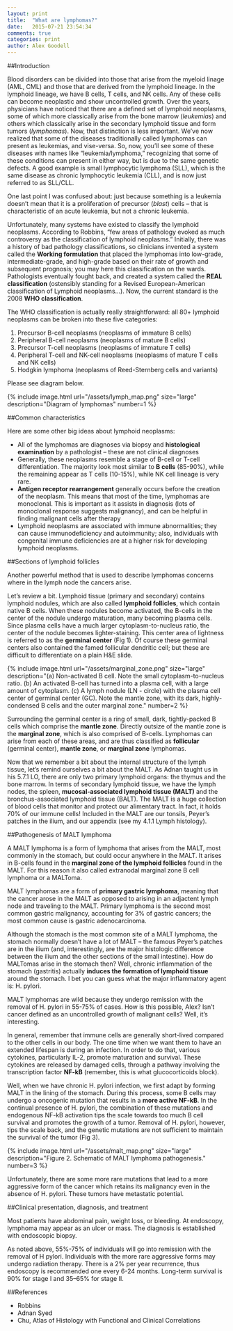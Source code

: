 ```yaml
---
layout: print
title:  "What are lymphomas?"
date:   2015-07-21 23:54:34
comments: true
categories: print
author: Alex Goodell
---
```


##Introduction 

Blood disorders can be divided into those that arise from the myeloid linage (AML, CML) and those that are derived from the lymphoid lineage. In the lymphoid lineage, we have B cells, T cells, and NK cells. Any of these cells can become neoplastic and show uncontrolled growth. Over the years, physicians have noticed that there are a defined set of lymphoid neoplasms, some of which more classically arise from the bone marrow (_leukemias_) and others which classically arise in the secondary lymphoid tissue and form tumors (_lymphomas_). Now, that distinction is less important. We’ve now realized that some of the diseases traditionally called lymphomas can present as leukemias, and vise-versa.  So, now, you’ll see some of these diseases with names like “leukemia/lymphoma,” recognizing that some of these conditions can present in either way, but is due to the same genetic defects.  A good example is small lymphocytic lymphoma (SLL), which is the same disease as chronic lymphocytic leukemia (CLL), and is now just referred to as SLL/CLL.

One last point I was confused about: just because something is a leukemia doesn’t mean that it is a proliferation of precursor (_blast_) cells – that is characteristic of an acute leukemia, but not a chronic leukemia. 

Unfortunately, many systems have existed to classify the lymphoid neoplasms. According to Robbins, “few areas of pathology evoked as much controversy as the classification of lymphoid neoplasms.” Initially, there was a history of bad pathology classifications, so clinicians invented a system called the __Working formulation__ that placed the lymphomas into low-grade, intermediate-grade, and high-grade based on their rate of growth and subsequent prognosis; you may here this classification on the wards. Pathologists eventually fought back, and created a system called the __REAL classification__ (ostensibly standing for a Revised European-American classification of Lymphoid neoplasms…). Now, the current standard is the 2008 __WHO classification__. 

The WHO classification is actually really straightforward: all 80+ lymphoid neoplasms can be broken into these five categories:

1.	Precursor B-cell neoplasms (neoplasms of immature B cells)
2.	Peripheral B-cell neoplasms (neoplasms of mature B cells)
3.	Precursor T-cell neoplasms (neoplasms of immature T cells)
4.	Peripheral T-cell and NK-cell neoplasms (neoplasms of mature T cells and NK cells)
5.	Hodgkin lymphoma (neoplasms of Reed-Sternberg cells and variants)

Please see diagram below.

{% include image.html url="/assets/lymph_map.png" size="large" description="Diagram of lymphomas" number=1 %}

##Common characteristics

Here are some other big ideas about lymphoid neoplasms:

* All of the lymphomas are diagnoses via biopsy and __histological examination__ by a pathologist – these are not clinical diagnoses
* Generally, these neoplasms resemble a stage of B-cell or T-cell differentiation. The majority look most similar to __B cells__ (85-90%), while the remaining appear as T cells (10-15%), while NK cell lineage is very rare.
* __Antigen receptor rearrangement__ generally occurs before the creation of the neoplasm. This means that most of the time, lymphomas are monoclonal. This is important as it assists in diagnosis (lots of monoclonal response suggests malignancy), and can be helpful in finding malignant cells after therapy
* Lymphoid neoplasms are associated with immune abnormalities; they can cause immunodeficiency and autoimmunity; also, individuals with congenital immune deficiencies are at a higher risk for developing lymphoid neoplasms. 

##Sections of lymphoid follicles

Another powerful method that is used to describe lymphomas concerns where in the lymph node the cancers arise. 

Let’s review a bit. Lymphoid tissue (primary and secondary) contains lymphoid nodules, which are also called __lymphoid follicles__, which contain native B cells. When these nodules become activated, the B-cells in the center of the nodule undergo maturation, many becoming plasma cells. Since plasma cells have a much larger cytoplasm-to-nucleus ratio, the center of the nodule becomes lighter-staining. This center area of lightness is referred to as the __germinal center__ (Fig 1). Of course these germinal centers also contained the famed follicular dendritic cell; but these are difficult to differentiate on a plain H&E slide. 

{% include image.html url="/assets/marginal_zone.png" size="large" description="(a) Non-activated B cell. Note the small cytoplasm-to-nucleus ratio. (b) An activated B-cell has turned into a plasma cell, with a large amount of cytoplasm. (c) A lymph nodule (LN - circle) with the plasma cell center of germinal center (GC). Note the mantle zone, with its dark, highly-condensed B cells and the outer marginal zone." number=2 %}

Surrounding the germinal center is a ring of small, dark, tightly-packed B cells which comprise the __mantle zone__. Directly outsize of the mantle zone is the __marginal zone__, which is also comprised of B-cells. Lymphomas can arise from each of these areas, and are thus classified as __follicular__ (germinal center), __mantle zone__, or __marginal zone__ lymphomas. 

Now that we remember a bit about the internal structure of the lymph tissue, let’s remind ourselves a bit about the MALT. As Adnan taught us in his 5.7.1 LO, there are only two primary lymphoid organs: the thymus and the bone marrow. In terms of secondary lymphoid tissue, we have the lymph nodes, the spleen, __mucosal-associated lymphoid tissue (MALT)__ and the bronchus-associated lymphoid tissue (BALT). The MALT is a huge collection of blood cells that monitor and protect our alimentary tract. In fact, it holds 70% of our immune cells! Included in the MALT are our tonsils, Peyer’s patches in the ilium, and our appendix (see my 4.1.1 Lymph histology). 

##Pathogenesis of MALT lymphoma

A MALT lymphoma is a form of lymphoma that arises from the MALT, most commonly in the stomach, but could occur anywhere in the MALT. It arises in B-cells found in the __marginal zone of the lymphoid follicles__ found in the MALT. For this reason it also called extranodal marginal zone B cell lymphoma or a MALToma. 

MALT lymphomas are a form of __primary gastric lymphoma__, meaning that the cancer arose in the MALT as opposed to arising in an adjactent lymph node and traveling to the MALT. Primary lymphoma is the second most common gastric malignancy, accounting for 3% of gastric cancers; the most common cause is gastric adenocarcinoma.  

Although the stomach is the most common site of a MALT lymphoma, the stomach normally doesn’t have a lot of MALT – the famous Peyer’s patches are in the ilium (and, interestingly, are the major histologic difference between the ilium and the other sections of the small intestine). How do MALTomas arise in the stomach then? Well, chronic inflammation of the stomach (gastritis) actually __induces the formation of lymphoid tissue__ around the stomach. I bet you can guess what the major inflammatory agent is: H. pylori. 

MALT lymphomas are wild because they undergo remission with the removal of H. pylori in 55-75% of cases. How is this possible, Alex? Isn’t cancer defined as an uncontrolled growth of malignant cells? Well, it’s interesting.  

In general, remember that immune cells are generally short-lived compared to the other cells in our body. The one time when we want them to have an extended lifespan is during an infection. In order to do that, various cytokines, particularly IL-2, promote maturation and survival. These cytokines are released by damaged cells, through a pathway involving the transcription factor __NF-kB__ (remember, this is what glucocorticoids block). 

Well, when we have chronic H. pylori infection, we first adapt by forming MALT in the lining of the stomach. During this process, some B cells may undergo a oncogenic mutation that results in a __more active NF-kB__. In the continual presence of H. pylori, the combination of these mutations and endogenous NF-kB activation tips the scale towards too much B cell survival and promotes the growth of a tumor. Removal of H. pylori, however, tips the scale back, and the genetic mutations are not sufficient to maintain the survival of the tumor (Fig 3). 

{% include image.html url="/assets/malt_map.png" size="large" description="Figure 2. Schematic of MALT lymphoma pathogenesis." number=3 %}

Unfortunately, there are some more rare mutations that lead to a more aggressive form of the cancer which retains its malignancy even in the absence of H. pylori. These tumors have metastatic potential. 

##Clinical presentation, diagnosis, and treatment

Most patients have abdominal pain, weight loss, or bleeding. At endoscopy, lymphoma may appear as an ulcer or mass. The diagnosis is established with endoscopic biopsy. 

As noted above, 55%-75% of individuals will go into remission with the removal of H pylori. Individuals with the more rare aggressive forms may undergo radiation therapy. There is a 2% per year recurrence, thus endoscopy is recommended one every 6-24 months. Long-term survival is 90% for stage I and 35–65% for stage II.

##References

* Robbins
* Adnan Syed
* Chu, Atlas of Histology with Functional and Clinical Correlations
 